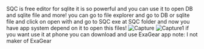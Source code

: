 SQC is free editor for sqlite it is so powerful and you can use it to open DB and sqlite file and more!
you can go to file explorer and go to DB or sqlite file and click on open with and go to SQC exe at SQC folder and now you have app system depend on it to open this
files!
![Capture](https://user-images.githubusercontent.com/114856418/201322774-ac90bdba-bda7-4aee-9f3a-667eb35c02e0.PNG)
![Capture1](https://user-images.githubusercontent.com/114856418/201323179-f56f8f9b-b9e4-4ce5-b45f-457d8332105b.PNG)
if you want use it at phone you can download and use ExaGear app
note: I not maker of ExaGear
